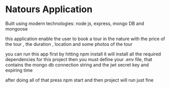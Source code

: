 # Natours Application

Built using modern technologies: node js, express, mongo DB and mongoose

this application enable the user to book a tour in the nature with the price of the tour , the duration , location and some photos of the tour

you can run this app first by hitting npm install it will install all the required dependencies for this project then you must define your .env file,
that contains the mongo db connection string and the jwt secret key and expiring  time 

after doing all of that press npm start and then project will run just fine 
